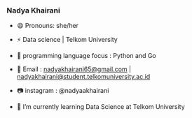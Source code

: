 ### Nadya Khairani
- 😄 Pronouns: she/her
- ⚡️ Data science | Telkom University
- 🌱 programming language focus : Python and Go

- 📩 Email : nadyakhairani65@gmail.com | nadyakhairani@student.telkomuniversity.ac.id
- 📷 instagram : @nadyaakhairani 

- 🌱 I’m currently learning Data Science at Telkom University
 
